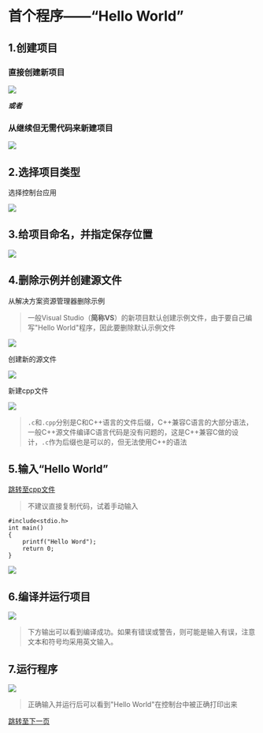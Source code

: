 # **首个程序——“Hello World”**

## 1.创建项目

### 直接创建新项目

![](https://raw.githubusercontent.com/GuangYu-yu/Learn-C-language-from-scratch/main/%E5%BC%95%E7%94%A8%E7%9A%84%E5%9B%BE%E7%89%87/%E9%A6%96%E4%B8%AA%E7%A8%8B%E5%BA%8F%E2%80%94%E2%80%94%E2%80%9CHello%20World%E2%80%9D/%E6%96%B0%E5%BB%BA%E9%A1%B9%E7%9B%AE.png)

***或者***

### 从继续但无需代码来新建项目

![](https://raw.githubusercontent.com/GuangYu-yu/Learn-C-language-from-scratch/main/%E5%BC%95%E7%94%A8%E7%9A%84%E5%9B%BE%E7%89%87/%E9%A6%96%E4%B8%AA%E7%A8%8B%E5%BA%8F%E2%80%94%E2%80%94%E2%80%9CHello%20World%E2%80%9D/%E6%96%B0%E5%BB%BA%E9%A1%B9%E7%9B%AE%E7%9A%84%E5%8F%A6%E4%B8%80%E7%A7%8D%E6%96%B9%E5%BC%8F.png)

## 2.选择项目类型

选择控制台应用

![](https://raw.githubusercontent.com/GuangYu-yu/Learn-C-language-from-scratch/main/%E5%BC%95%E7%94%A8%E7%9A%84%E5%9B%BE%E7%89%87/%E9%A6%96%E4%B8%AA%E7%A8%8B%E5%BA%8F%E2%80%94%E2%80%94%E2%80%9CHello%20World%E2%80%9D/%E9%80%89%E6%8E%A7%E5%88%B6%E5%8F%B0%E5%BA%94%E7%94%A8.png)

## 3.给项目命名，并指定保存位置

![](https://raw.githubusercontent.com/GuangYu-yu/Learn-C-language-from-scratch/main/%E5%BC%95%E7%94%A8%E7%9A%84%E5%9B%BE%E7%89%87/%E9%A6%96%E4%B8%AA%E7%A8%8B%E5%BA%8F%E2%80%94%E2%80%94%E2%80%9CHello%20World%E2%80%9D/%E7%BB%A7%E7%BB%AD%E6%96%B0%E5%BB%BA%E9%A1%B9%E7%9B%AE.png)

## 4.删除示例并创建源文件

从解决方案资源管理器删除示例

> 一般Visual Studio（**简称VS**）的新项目默认创建示例文件，由于要自己编写"Hello World"程序，因此要删除默认示例文件

![](https://raw.githubusercontent.com/GuangYu-yu/Learn-C-language-from-scratch/main/%E5%BC%95%E7%94%A8%E7%9A%84%E5%9B%BE%E7%89%87/%E9%A6%96%E4%B8%AA%E7%A8%8B%E5%BA%8F%E2%80%94%E2%80%94%E2%80%9CHello%20World%E2%80%9D/%E5%88%A0%E9%99%A4%E7%A4%BA%E4%BE%8B%E6%96%87%E4%BB%B6.png)

创建新的源文件

![](https://raw.githubusercontent.com/GuangYu-yu/Learn-C-language-from-scratch/main/%E5%BC%95%E7%94%A8%E7%9A%84%E5%9B%BE%E7%89%87/%E9%A6%96%E4%B8%AA%E7%A8%8B%E5%BA%8F%E2%80%94%E2%80%94%E2%80%9CHello%20World%E2%80%9D/%E5%88%9B%E5%BB%BA%E6%96%B0%E7%9A%84%E6%BA%90%E6%96%87%E4%BB%B6.png)

新建cpp文件

![](https://raw.githubusercontent.com/GuangYu-yu/Learn-C-language-from-scratch/main/%E5%BC%95%E7%94%A8%E7%9A%84%E5%9B%BE%E7%89%87/%E9%A6%96%E4%B8%AA%E7%A8%8B%E5%BA%8F%E2%80%94%E2%80%94%E2%80%9CHello%20World%E2%80%9D/%E6%96%B0%E5%BB%BAcpp%E6%96%87%E4%BB%B6.png)

> `.c`和`.cpp`分别是C和C++语言的文件后缀，C++兼容C语言的大部分语法，一般C++源文件编译C语言代码是没有问题的，这是C++兼容C做的设计，`.c`作为后缀也是可以的，但无法使用C++的语法

## 5.输入“Hello World”

[跳转至cpp文件](https://github.com/GuangYu-yu/Learn-C-language-from-scratch/blob/main/cpp%E6%96%87%E4%BB%B6/HelloWord.cpp)

> 不建议直接复制代码，试着手动输入

```
#include<stdio.h>
int main()
{
	printf("Hello Word");
	return 0;
}
```

![](https://raw.githubusercontent.com/GuangYu-yu/Learn-C-language-from-scratch/main/%E5%BC%95%E7%94%A8%E7%9A%84%E5%9B%BE%E7%89%87/%E9%A6%96%E4%B8%AA%E7%A8%8B%E5%BA%8F%E2%80%94%E2%80%94%E2%80%9CHello%20World%E2%80%9D/%E8%BE%93%E5%85%A5%E4%BB%A3%E7%A0%81.png)

## 6.编译并运行项目

![](https://raw.githubusercontent.com/GuangYu-yu/Learn-C-language-from-scratch/main/%E5%BC%95%E7%94%A8%E7%9A%84%E5%9B%BE%E7%89%87/%E9%A6%96%E4%B8%AA%E7%A8%8B%E5%BA%8F%E2%80%94%E2%80%94%E2%80%9CHello%20World%E2%80%9D/%E7%BC%96%E8%AF%91%E4%BB%A3%E7%A0%81%E5%B9%B6%E8%BF%90%E8%A1%8C.png)

> 下方输出可以看到编译成功。如果有错误或警告，则可能是输入有误，注意文本和符号均采用英文输入。

## 7.运行程序

![](https://raw.githubusercontent.com/GuangYu-yu/Learn-C-language-from-scratch/main/%E5%BC%95%E7%94%A8%E7%9A%84%E5%9B%BE%E7%89%87/%E9%A6%96%E4%B8%AA%E7%A8%8B%E5%BA%8F%E2%80%94%E2%80%94%E2%80%9CHello%20World%E2%80%9D/%E8%BF%90%E8%A1%8C%E7%A8%8B%E5%BA%8F.png)

> 正确输入并运行后可以看到"Hello World"在控制台中被正确打印出来

[跳转至下一页]()

